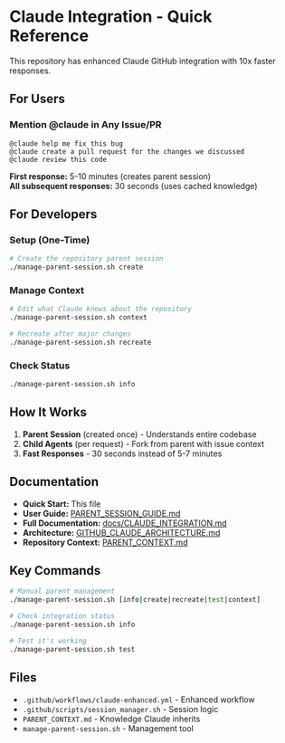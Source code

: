 # Claude Integration - Quick Reference

This repository has enhanced Claude GitHub integration with 10x faster responses.

## For Users

### Mention @claude in Any Issue/PR
```
@claude help me fix this bug
@claude create a pull request for the changes we discussed
@claude review this code
```

**First response:** 5-10 minutes (creates parent session)  
**All subsequent responses:** 30 seconds (uses cached knowledge)

## For Developers

### Setup (One-Time)
```bash
# Create the repository parent session
./manage-parent-session.sh create
```

### Manage Context
```bash
# Edit what Claude knows about the repository
./manage-parent-session.sh context

# Recreate after major changes
./manage-parent-session.sh recreate
```

### Check Status
```bash
./manage-parent-session.sh info
```

## How It Works

1. **Parent Session** (created once) - Understands entire codebase
2. **Child Agents** (per request) - Fork from parent with issue context
3. **Fast Responses** - 30 seconds instead of 5-7 minutes

## Documentation

- **Quick Start:** This file
- **User Guide:** [PARENT_SESSION_GUIDE.md](PARENT_SESSION_GUIDE.md)
- **Full Documentation:** [docs/CLAUDE_INTEGRATION.md](docs/CLAUDE_INTEGRATION.md)
- **Architecture:** [GITHUB_CLAUDE_ARCHITECTURE.md](GITHUB_CLAUDE_ARCHITECTURE.md)
- **Repository Context:** [PARENT_CONTEXT.md](PARENT_CONTEXT.md)

## Key Commands

```bash
# Manual parent management
./manage-parent-session.sh [info|create|recreate|test|context]

# Check integration status
./manage-parent-session.sh info

# Test it's working
./manage-parent-session.sh test
```

## Files

- `.github/workflows/claude-enhanced.yml` - Enhanced workflow
- `.github/scripts/session_manager.sh` - Session logic
- `PARENT_CONTEXT.md` - Knowledge Claude inherits
- `manage-parent-session.sh` - Management tool